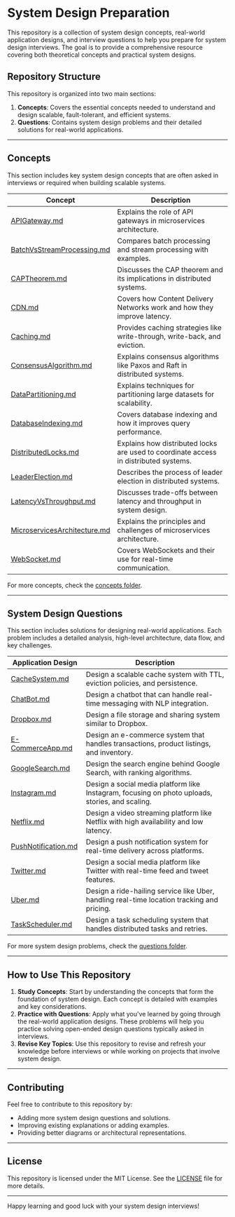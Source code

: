 # System Design Preparation

This repository is a collection of system design concepts, real-world application designs, and interview questions to help you prepare for system design interviews. The goal is to provide a comprehensive resource covering both theoretical concepts and practical system designs.

## Repository Structure

This repository is organized into two main sections:

1. **Concepts**: Covers the essential concepts needed to understand and design scalable, fault-tolerant, and efficient systems.
2. **Questions**: Contains system design problems and their detailed solutions for real-world applications.

---

## Concepts

This section includes key system design concepts that are often asked in interviews or required when building scalable systems.

| Concept                        | Description                                                                 |
|---------------------------------|-----------------------------------------------------------------------------|
| [APIGateway.md](concepts/APIGateway.md)             | Explains the role of API gateways in microservices architecture.         |
| [BatchVsStreamProcessing.md](concepts/BatchVsStreamProcessing.md) | Compares batch processing and stream processing with examples.           |
| [CAPTheorem.md](concepts/CAPTheorem.md)             | Discusses the CAP theorem and its implications in distributed systems.   |
| [CDN.md](concepts/CDN.md)                          | Covers how Content Delivery Networks work and how they improve latency.  |
| [Caching.md](concepts/Caching.md)                   | Provides caching strategies like write-through, write-back, and eviction.|
| [ConsensusAlgorithm.md](concepts/ConsensusAlgorithm.md) | Explains consensus algorithms like Paxos and Raft in distributed systems.|
| [DataPartitioning.md](concepts/DataPartitioning.md) | Explains techniques for partitioning large datasets for scalability.     |
| [DatabaseIndexing.md](concepts/DatabaseIndexing.md) | Covers database indexing and how it improves query performance.          |
| [DistributedLocks.md](concepts/DistributedLocks.md) | Explains how distributed locks are used to coordinate access in distributed systems. |
| [LeaderElection.md](concepts/LeaderElection.md)     | Describes the process of leader election in distributed systems.         |
| [LatencyVsThroughput.md](concepts/LatencyVsThroughput.md) | Discusses trade-offs between latency and throughput in system design.   |
| [MicroservicesArchitecture.md](concepts/MicroservicesArchitecture.md) | Explains the principles and challenges of microservices architecture.   |
| [WebSocket.md](concepts/WebSocket.md)               | Covers WebSockets and their use for real-time communication.            |

For more concepts, check the [concepts folder](./concepts).

---

## System Design Questions

This section includes solutions for designing real-world applications. Each problem includes a detailed analysis, high-level architecture, data flow, and key challenges.

| Application Design                     | Description                                                                 |
|----------------------------------------|-----------------------------------------------------------------------------|
| [CacheSystem.md](questions/CacheSystem.md) | Design a scalable cache system with TTL, eviction policies, and persistence. |
| [ChatBot.md](questions/ChatBot.md)     | Design a chatbot that can handle real-time messaging with NLP integration.  |
| [Dropbox.md](questions/Dropbox.md)     | Design a file storage and sharing system similar to Dropbox.                |
| [E-CommerceApp.md](questions/E-CommerceApp.md) | Design an e-commerce system that handles transactions, product listings, and inventory. |
| [GoogleSearch.md](questions/GoogleSearch.md) | Design the search engine behind Google Search, with ranking algorithms.     |
| [Instagram.md](questions/Instagram.md) | Design a social media platform like Instagram, focusing on photo uploads, stories, and scaling. |
| [Netflix.md](questions/Netflix.md)     | Design a video streaming platform like Netflix with high availability and low latency. |
| [PushNotification.md](questions/PushNotification.md) | Design a push notification system for real-time delivery across platforms. |
| [Twitter.md](questions/Twitter.md)     | Design a social media platform like Twitter with real-time feed and tweet features. |
| [Uber.md](questions/Uber.md)           | Design a ride-hailing service like Uber, handling real-time location tracking and pricing. |
| [TaskScheduler.md](questions/TaskScheduler.md) | Design a task scheduling system that handles distributed tasks and retries. |

For more system design problems, check the [questions folder](./questions).

---

## How to Use This Repository

1. **Study Concepts**: Start by understanding the concepts that form the foundation of system design. Each concept is detailed with examples and key considerations.
2. **Practice with Questions**: Apply what you've learned by going through the real-world application designs. These problems will help you practice solving open-ended design questions typically asked in interviews.
3. **Revise Key Topics**: Use this repository to revise and refresh your knowledge before interviews or while working on projects that involve system design.

---

## Contributing

Feel free to contribute to this repository by:

- Adding more system design questions and solutions.
- Improving existing explanations or adding examples.
- Providing better diagrams or architectural representations.

---

## License

This repository is licensed under the MIT License. See the [LICENSE](./LICENSE) file for more details.

---

Happy learning and good luck with your system design interviews!
